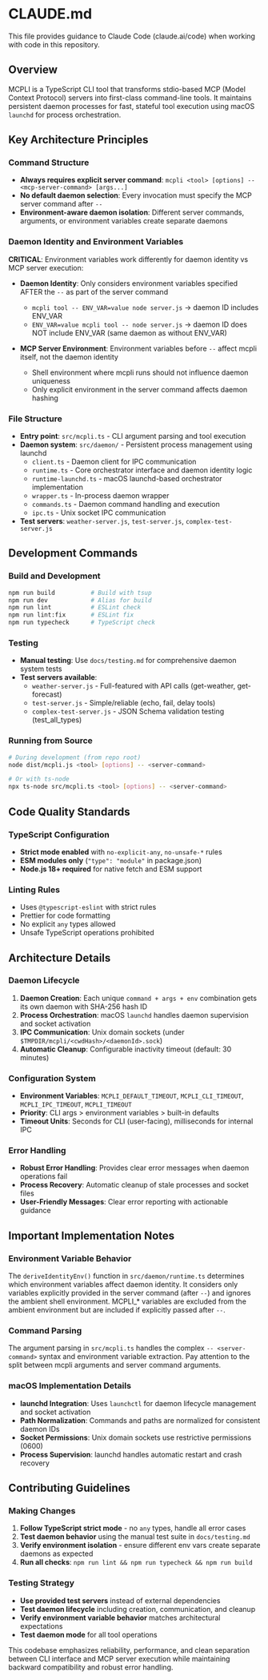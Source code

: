 # CLAUDE.md

This file provides guidance to Claude Code (claude.ai/code) when working with code in this repository.

## Overview

MCPLI is a TypeScript CLI tool that transforms stdio-based MCP (Model Context Protocol) servers into first-class command-line tools. It maintains persistent daemon processes for fast, stateful tool execution using macOS `launchd` for process orchestration.

## Key Architecture Principles

### Command Structure
- **Always requires explicit server command**: `mcpli <tool> [options] -- <mcp-server-command> [args...]`
- **No default daemon selection**: Every invocation must specify the MCP server command after `--`
- **Environment-aware daemon isolation**: Different server commands, arguments, or environment variables create separate daemons

### Daemon Identity and Environment Variables
**CRITICAL**: Environment variables work differently for daemon identity vs MCP server execution:

- **Daemon Identity**: Only considers environment variables specified AFTER the `--` as part of the server command
  - `mcpli tool -- ENV_VAR=value node server.js` → daemon ID includes ENV_VAR
  - `ENV_VAR=value mcpli tool -- node server.js` → daemon ID does NOT include ENV_VAR (same daemon as without ENV_VAR)

- **MCP Server Environment**: Environment variables before `--` affect mcpli itself, not the daemon identity
  - Shell environment where mcpli runs should not influence daemon uniqueness
  - Only explicit environment in the server command affects daemon hashing

### File Structure
- **Entry point**: `src/mcpli.ts` - CLI argument parsing and tool execution
- **Daemon system**: `src/daemon/` - Persistent process management using launchd
  - `client.ts` - Daemon client for IPC communication
  - `runtime.ts` - Core orchestrator interface and daemon identity logic
  - `runtime-launchd.ts` - macOS launchd-based orchestrator implementation
  - `wrapper.ts` - In-process daemon wrapper
  - `commands.ts` - Daemon command handling and execution
  - `ipc.ts` - Unix socket IPC communication
- **Test servers**: `weather-server.js`, `test-server.js`, `complex-test-server.js`

## Development Commands

### Build and Development
```bash
npm run build          # Build with tsup
npm run dev            # Alias for build
npm run lint           # ESLint check
npm run lint:fix       # ESLint fix
npm run typecheck      # TypeScript check
```

### Testing
- **Manual testing**: Use `docs/testing.md` for comprehensive daemon system tests
- **Test servers available**:
  - `weather-server.js` - Full-featured with API calls (get-weather, get-forecast)
  - `test-server.js` - Simple/reliable (echo, fail, delay tools)
  - `complex-test-server.js` - JSON Schema validation testing (test_all_types)

### Running from Source
```bash
# During development (from repo root)
node dist/mcpli.js <tool> [options] -- <server-command>

# Or with ts-node
npx ts-node src/mcpli.ts <tool> [options] -- <server-command>
```

## Code Quality Standards

### TypeScript Configuration
- **Strict mode enabled** with `no-explicit-any`, `no-unsafe-*` rules
- **ESM modules only** (`"type": "module"` in package.json)
- **Node.js 18+ required** for native fetch and ESM support

### Linting Rules
- Uses `@typescript-eslint` with strict rules
- Prettier for code formatting
- No explicit `any` types allowed
- Unsafe TypeScript operations prohibited

## Architecture Details

### Daemon Lifecycle
1. **Daemon Creation**: Each unique `command + args + env` combination gets its own daemon with SHA-256 hash ID
2. **Process Orchestration**: macOS `launchd` handles daemon supervision and socket activation
3. **IPC Communication**: Unix domain sockets (under `$TMPDIR/mcpli/<cwdHash>/<daemonId>.sock`)
4. **Automatic Cleanup**: Configurable inactivity timeout (default: 30 minutes)

### Configuration System
- **Environment Variables**: `MCPLI_DEFAULT_TIMEOUT`, `MCPLI_CLI_TIMEOUT`, `MCPLI_IPC_TIMEOUT`, `MCPLI_TIMEOUT`
- **Priority**: CLI args > environment variables > built-in defaults
- **Timeout Units**: Seconds for CLI (user-facing), milliseconds for internal IPC

### Error Handling
- **Robust Error Handling**: Provides clear error messages when daemon operations fail
- **Process Recovery**: Automatic cleanup of stale processes and socket files
- **User-Friendly Messages**: Clear error reporting with actionable guidance

## Important Implementation Notes

### Environment Variable Behavior
The `deriveIdentityEnv()` function in `src/daemon/runtime.ts` determines which environment variables affect daemon identity. It considers only variables explicitly provided in the server command (after `--`) and ignores the ambient shell environment. MCPLI_* variables are excluded from the ambient environment but are included if explicitly passed after `--`.

### Command Parsing
The argument parsing in `src/mcpli.ts` handles the complex `-- <server-command>` syntax and environment variable extraction. Pay attention to the split between mcpli arguments and server command arguments.

### macOS Implementation Details
- **launchd Integration**: Uses `launchctl` for daemon lifecycle management and socket activation
- **Path Normalization**: Commands and paths are normalized for consistent daemon IDs
- **Socket Permissions**: Unix domain sockets use restrictive permissions (0600)
- **Process Supervision**: launchd handles automatic restart and crash recovery

## Contributing Guidelines

### Making Changes
1. **Follow TypeScript strict mode** - no `any` types, handle all error cases
2. **Test daemon behavior** using the manual test suite in `docs/testing.md`
3. **Verify environment isolation** - ensure different env vars create separate daemons as expected
4. **Run all checks**: `npm run lint && npm run typecheck && npm run build`

### Testing Strategy
- **Use provided test servers** instead of external dependencies
- **Test daemon lifecycle** including creation, communication, and cleanup
- **Verify environment variable behavior** matches architectural expectations
- **Test daemon mode** for all tool operations

This codebase emphasizes reliability, performance, and clean separation between CLI interface and MCP server execution while maintaining backward compatibility and robust error handling.
